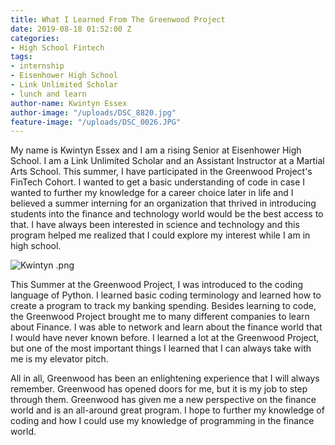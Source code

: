 ```yaml
---
title: What I Learned From The Greenwood Project
date: 2019-08-18 01:52:00 Z
categories:
- High School Fintech
tags:
- internship
- Eisenhower High School
- Link Unlimited Scholar
- lunch and learn
author-name: Kwintyn Essex
author-image: "/uploads/DSC_8820.jpg"
feature-image: "/uploads/DSC_0026.JPG"
---
```


My name is Kwintyn Essex and I am a rising Senior at Eisenhower High School. I am a Link Unlimited Scholar and an Assistant Instructor at a Martial Arts School. This summer, I have participated in the Greenwood Project's FinTech  Cohort. I wanted to get a basic understanding of code in case I wanted to further my knowledge for a career choice later in life and I believed a summer interning for an organization that thrived in introducing students into the finance and technology world would be the best access to that. I have always been interested in science and technology and this program helped me realized that I could explore my interest while I am in high school.

![Kwintyn .png](/uploads/Kwintyn%20.png)

This Summer at the Greenwood Project, I was introduced to the coding language of Python. I learned basic coding terminology and learned how to create a program to track my banking spending. Besides learning to code, the Greenwood Project brought me to many different companies to learn about Finance. I was able to network and learn about the finance world that I would have never known before. I learned a lot at the Greenwood Project, but one of the most important things I learned that I can always take with me is my elevator pitch.

All in all, Greenwood has been an enlightening experience that I will always remember. Greenwood has opened doors for me, but it is my job to step through them. Greenwood has given me a new perspective on the finance world and is an all-around great program. I hope to further my knowledge of coding and how I could use my knowledge of programming in the finance world. 
